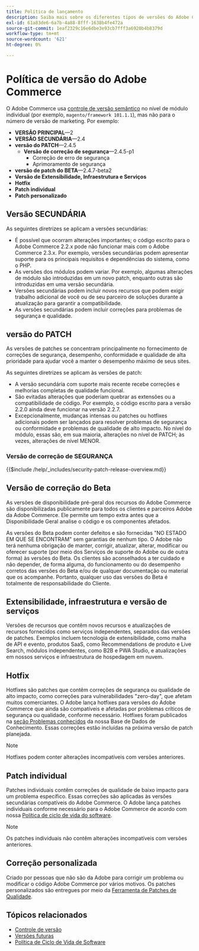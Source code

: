 ```yaml
---
title: Política de lançamento
description: Saiba mais sobre os diferentes tipos de versões do Adobe Commerce, incluindo versões secundárias, patches, patches de segurança, recursos, hotfixes, patches individuais e patches personalizados.
exl-id: 61a83de6-6a7b-4a88-8fff-1638b4fe472a
source-git-commit: 1eaf2329c16e6dbe3e93cb7fff3a6920b4b8379d
workflow-type: tm+mt
source-wordcount: '621'
ht-degree: 0%

---
```


# Política de versão do Adobe Commerce

O Adobe Commerce usa [controle de versão semântico](https://semver.org/) no nível de módulo individual (por exemplo, `magento/framework 101.1.1`), mas não para o número de versão de marketing. Por exemplo:

- **VERSÃO PRINCIPAL**—2
- **VERSÃO SECUNDÁRIA**—2.4
- **versão do PATCH**—2.4.5
   - **Versão de correção de segurança**—2.4.5-p1
      - Correção de erro de segurança
      - Aprimoramento de segurança
- **versão de patch do BETA**—2.4.7-beta2
- **Versão de Extensibilidade, Infraestrutura e Serviços**
- **Hotfix**
- **Patch individual**
- **Patch personalizado**

## Versão SECUNDÁRIA

As seguintes diretrizes se aplicam a versões secundárias:

- É possível que ocorram alterações importantes; o código escrito para o Adobe Commerce 2.2.x pode não funcionar mais com o Adobe Commerce 2.3.x. Por exemplo, versões secundárias podem apresentar suporte para os principais requisitos e dependências do sistema, como o PHP.
- As versões dos módulos podem variar. Por exemplo, algumas alterações de módulo são introduzidas em um novo patch, enquanto outras são introduzidas em uma versão secundária.
- Versões secundárias podem incluir novos recursos que podem exigir trabalho adicional de você ou de seu parceiro de soluções durante a atualização para garantir a compatibilidade.
- As versões secundárias podem incluir correções para problemas de segurança e qualidade.

## versão do PATCH

As versões de patches se concentram principalmente no fornecimento de correções de segurança, desempenho, conformidade e qualidade de alta prioridade para ajudar você a manter o desempenho máximo de seus sites.

As seguintes diretrizes se aplicam às versões de patch:

- A versão secundária com suporte mais recente recebe correções e melhorias completas de qualidade funcional.
- São evitadas alterações que poderiam quebrar as extensões ou a compatibilidade de código. Por exemplo, o código escrito para a versão 2.2.0 ainda deve funcionar na versão 2.2.7.
- Excepcionalmente, mudanças intensas ou patches ou hotfixes adicionais podem ser lançados para resolver problemas de segurança ou conformidade e problemas de qualidade de alto impacto. No nível do módulo, essas são, em sua maioria, alterações no nível de PATCH; às vezes, alterações de nível MENOR.

### Versão de correção de SEGURANÇA

{{$include /help/_includes/security-patch-release-overview.md}}

## Versão de correção do Beta

As versões de disponibilidade pré-geral dos recursos do Adobe Commerce são disponibilizadas publicamente para todos os clientes e parceiros Adobe da Adobe Commerce. Ele permite um tempo extra antes que a Disponibilidade Geral analise o código e os componentes afetados.

As versões do Beta podem conter defeitos e são fornecidas &quot;NO ESTADO EM QUE SE ENCONTRAM&quot; sem garantias de nenhum tipo. O Adobe não terá nenhuma obrigação de manter, corrigir, atualizar, alterar, modificar ou oferecer suporte (por meio dos Serviços de suporte do Adobe ou de outra forma) às versões do Beta. Os clientes são aconselhados a ter cuidado e não depender, de forma alguma, do funcionamento ou do desempenho corretos das versões do Beta e/ou de qualquer documentação ou material que os acompanhe. Portanto, qualquer uso das versões do Beta é totalmente de responsabilidade do Cliente.

## Extensibilidade, infraestrutura e versão de serviços

Versões de recursos que contêm novos recursos e atualizações de recursos fornecidos como serviços independentes, separados das versões de patches. Exemplos incluem tecnologia de extensibilidade, como malha de API e evento, produtos SaaS, como Recommendations de produto e Live Search, módulos independentes, como B2B e PWA Studio, e atualizações em nossos serviços e infraestrutura de hospedagem em nuvem.

## Hotfix

Hotfixes são patches que contêm correções de segurança ou qualidade de alto impacto, como correções para vulnerabilidades &quot;zero-day&quot;, que afetam muitos comerciantes. O Adobe lança hotfixes para versões do Adobe Commerce que ainda são compatíveis e afetadas por problemas críticos de segurança ou qualidade, conforme necessário. Hotfixes foram publicados na [seção Problemas conhecidos](https://support.magento.com/hc/en-us/sections/360003869892-Known-issues-patches-attached-) da nossa Base de Dados de Conhecimento. Essas correções estão incluídas na próxima versão de patch planejada.

>[!NOTE]
>
>Hotfixes podem conter alterações incompatíveis com versões anteriores.

## Patch individual

Patches individuais contêm correções de qualidade de baixo impacto para um problema específico. Essas correções são aplicadas às versões secundárias compatíveis do Adobe Commerce. O Adobe lança patches individuais conforme necessário para o Adobe Commerce de acordo com nossa [Política de ciclo de vida do software](https://www.adobe.com/content/dam/cc/en/legal/terms/enterprise/pdfs/Adobe-Commerce-Software-Lifecycle-Policy.pdf).

>[!NOTE]
>
>Os patches individuais não contêm alterações incompatíveis com versões anteriores.

## Correção personalizada

Criado por pessoas que não são da Adobe para corrigir um problema ou modificar o código Adobe Commerce por vários motivos. Os patches personalizados são entregues por meio da [Ferramenta de Patches de Qualidade](https://experienceleague.adobe.com/docs/commerce-operations/tools/quality-patches-tool/usage.html).

## Tópicos relacionados

- [Controle de versão](https://developer.adobe.com/commerce/php/development/versioning/)
- [Versões futuras](schedule.md)
- [Política de Ciclo de Vida de Software](https://www.adobe.com/content/dam/cc/en/legal/terms/enterprise/pdfs/Adobe-Commerce-Software-Lifecycle-Policy.pdf)
